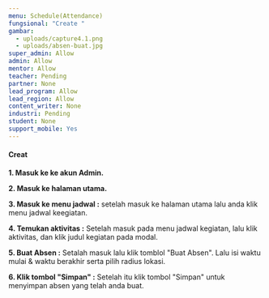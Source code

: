 ```yaml
---
menu: Schedule(Attendance)
fungsional: "Create "
gambar:
  - uploads/capture4.1.png
  - uploads/absen-buat.jpg
super_admin: Allow
admin: Allow
mentor: Allow
teacher: Pending
partner: None
lead_program: Allow
lead_region: Allow
content_writer: None
industri: Pending
student: None
support_mobile: Yes
---
```

#### **Creat**

**1﻿. Masuk ke ke akun Admin.**

**2﻿. Masuk ke halaman utama.**

**3﻿.  Masuk ke menu jadwal :** setelah masuk ke halaman utama lalu anda klik menu jadwal keegiatan.

**4﻿. Temukan aktivitas :** Setelah masuk pada menu jadwal kegiatan, lalu klik  aktivitas, dan klik judul kegiatan pada modal.

**5﻿. Buat Absen :** Setalah masuk lalu klik tomblol "Buat Absen". Lalu isi waktu mulai & waktu berakhir serta pilih radius lokasi.

**6﻿. Klik tombol "Simpan" :** Setelah itu klik tombol  "Simpan" untuk menyimpan absen yang telah anda buat.